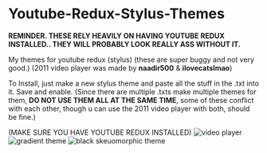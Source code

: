 # Youtube-Redux-Stylus-Themes
**REMINDER. THESE RELY HEAVILY ON HAVING YOUTUBE REDUX INSTALLED.. THEY WILL PROBABLY LOOK REALLY ASS WITHOUT IT.**

My themes for youtube redux (stylus)
(these are super buggy and not very good.) 
(2011 video player was made by **naadir500** & **ilovecatslmao**)

To Install, just make a new stylus theme and paste all the stuff in the .txt into it. Save and enable. (Since there are multiple .txts make multiple themes for them, **DO NOT USE THEM ALL AT THE SAME TIME**, some of these conflict with each other, though u can use the 2011 video player with both, should be fine.)

(MAKE SURE YOU HAVE YOUTUBE REDUX INSTALLED)
![video player](https://i.imgur.com/O8UVpx5.png)
![gradient theme](https://i.imgur.com/sn6yLHI.png)
![black skeuomorphic theme](https://i.imgur.com/YUcjUGa.png)
